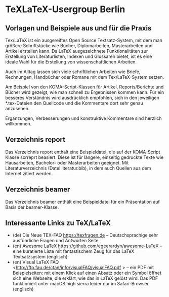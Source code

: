# TeXLaTeX-Usergroup Berlin
## Vorlagen und Beispiele aus und für die Praxis

Tex/LaTeX ist ein ausgereiftes Open Source Textsatz-System, mit dem man größere Schriftstücke wie Bücher, Diplomarbeiten, Masterarbeiten und Artikel erstellen kann. Da LaTeX ausgezeichnete Funktionalitäten zur Erstellung von Literaturlisten, Indexen und Glossaren bietet, ist es eine ideale Wahl für die Erstellung von wissenschaftlichen Arbeiten.

Auch im Alltag lassen sich viele schriftlichen Arbeiten wie Briefe, Rechnungen, Handbücher oder Romane mit dem Tex/LaTeX-System setzen.

Am Beispiel von den KOMA-Script-Klassen für Artikel, Reports/Berichte und Bücher wird gezeigt, wie man schnell zu Ergebnissen kommen kann. Für ein besseres Verständnis wird ausdrücklich empfohlen, sich in den jeweiligen *.tex-Dateien den Quellcode und die Kommentare dort sehr genau anzusehen.

Ergänzungen, Verbesserungen und konstruktive Kommentare sind herzlich willkommen.

## Verzeichnis report
Das Verzeichnis report enthält eine Beispieldatei, die auf der KOMA-Script Klasse scrreprt beasiert. Diese ist für  längere, einseitig gedruckte Texte wie Hausarbeiten, Bachelor- oder Masterarbeiten geeignet. Mit Literaturverzeichnis (Datei literatur.bib), in dem auch	Quellen aus dem Internet zitiert werden.

## Verzeichnis beamer
Das Verzeichnis beamer enthält eine Beispieldatei für ein Präsentation auf Basis der beamer-Klasse.

## Interessante Links zu TeX/LaTeX
* (de) Die Neue TEX-FAQ <https://texfragen.de> – Deutschsprachige sehr ausführliche Fragen und Antworten Seite
* (en) Awesome LaTeX <https://github.com/egeerardyn/awesome-LaTeX> – eine kuratierte Liste mit fantastischem Zeug für das LaTeX Textsatzsystem (englisch)
* (en) Visual LaTeX FAQ <http://ftp.fau.de/ctan/info/visualFAQ/visualFAQ.pdf  > – ein PDF mit Beispielseiten: mit einem Klick auf einen Absatz oder ein Symbol öffnet sich eine Webseite, die erklärt, wie das in LaTeX gelöst wird. Das PDF funktioniert unter macOS high sierra leider nur im Safari-Browser (englisch)
